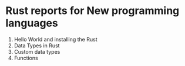 # Rust reports for New programming languages

1. Hello World and installing the Rust
2. Data Types in Rust
3. Custom data types
4. Functions